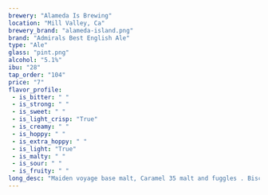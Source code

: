 ```yaml
---
brewery: "Alameda Is Brewing"
location: "Mill Valley, Ca"
brewery_brand: "alameda-island.png"
brand: "Admirals Best English Ale"
type: "Ale"
glass: "pint.png"
alcohol: "5.1%"
ibu: "28"
tap_order: "104"
price: "7"
flavor_profile:
 - is_bitter: " "
 - is_strong: " "
 - is_sweet: " "
 - is_light_crisp: "True"
 - is_creamy: " "
 - is_hoppy: " "
 - is_extra_hoppy: " "
 - is_light: "True"
 - is_malty: " "
 - is_sour: " "
 - is_fruity: " "
long_desc: "Maiden voyage base malt, Caramel 35 malt and fuggles . Biscuity, bready and downright delicious."
---
```


